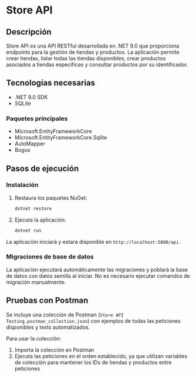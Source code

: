 # Store API

## Descripción

Store API es una API RESTful desarrollada en .NET 9.0 que proporciona endpoints para la gestión de tiendas y productos. 
La aplicación permite crear tiendas, listar todas las tiendas disponibles, crear productos asociados a tiendas específicas
y consultar productos por su identificador.

## Tecnologías necesarias

- .NET 9.0 SDK
- SQLite

### Paquetes principales

- Microsoft.EntityFrameworkCore
- Microsoft.EntityFrameworkCore.Sqlite
- AutoMapper
- Bogus

## Pasos de ejecución

### Instalación

1. Restaura los paquetes NuGet:

   ```bash
   dotnet restore
   ```

2. Ejecuta la aplicación:

   ```bash
   dotnet run
   ```

La aplicación iniciará y estará disponible en `http://localhost:5000/api`.

### Migraciones de base de datos

La aplicación ejecutará automáticamente las migraciones y poblará la base de datos con datos semilla al iniciar. No es necesario ejecutar comandos de migración manualmente.

## Pruebas con Postman

Se incluye una colección de Postman (`Store API Testing.postman_collection.json`) con ejemplos 
de todas las peticiones disponibles y tests automatizados.

Para usar la colección:

1. Importa la colección en Postman
2. Ejecuta las peticiones en el orden establecido, ya que utilizan variables de colección para mantener los IDs de tiendas y productos entre peticiones